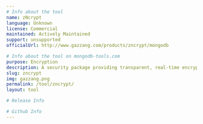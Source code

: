 ```yaml
---
# Info about the tool
name: zNcrypt
language: Unknown
license: Commercial
maintained: Actively Maintained
support: unsupported
officialUrl: http://www.gazzang.com/products/zncrypt/mongodb

# Info about the tool on mongodb-tools.com
purpose: Encryption
description: A security package providing transparent, real-time encryption and access control via key management.
slug: zncrypt
img: gazzang.png
permalink: /tool/zncrypt/
layout: tool

# Release Info

# Github Info
---
```


